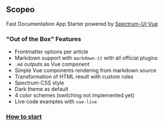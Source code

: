 ## Scopeo

Fast Documentation App Starter
powered by [Spectrum-UI-Vue](https://www.npmjs.com/package/spectrum-ui-vue)

### "Out of the Box" Features 
* Frontmatter options per article
* Markdown support with `markdown-it` with all official plugins
* `.md` outputs as Vue component
* Simple Vue components rendering from markdown source 
* Transformation of HTML result with custom rules
* Spectrum-CSS style
* Dark theme as default
* 4 color schemes (switching not implemented yet)  
* Live code examples with `vue-live`

### [How to start](/article/Start)

